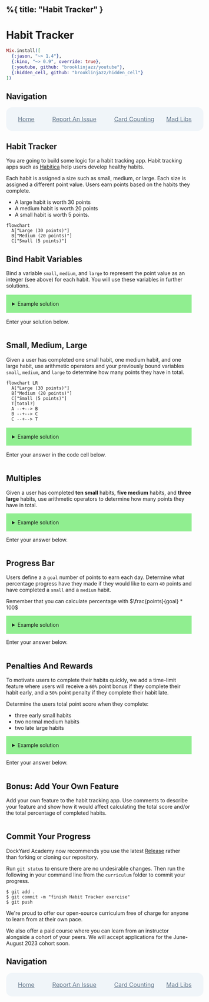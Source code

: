 %{
  title: "Habit Tracker"
}
---
# Habit Tracker

```elixir
Mix.install([
  {:jason, "~> 1.4"},
  {:kino, "~> 0.9", override: true},
  {:youtube, github: "brooklinjazz/youtube"},
  {:hidden_cell, github: "brooklinjazz/hidden_cell"}
])
```

## Navigation

<div style="display: flex; align-items: center; width: 100%; justify-content: space-between; font-size: 1rem; color: #61758a; background-color: #f0f5f9; height: 4rem; padding: 0 1rem; border-radius: 1rem;">
<div style="display: flex;">
<i class="ri-home-fill"></i>
<a style="display: flex; color: #61758a; margin-left: 1rem;" href="../start.livemd">Home</a>
</div>
<div style="display: flex;">
<i class="ri-bug-fill"></i>
<a style="display: flex; color: #61758a; margin-left: 1rem;" href="https://github.com/DockYard-Academy/curriculum/issues/new?assignees=&labels=&template=issue.md&title=Habit Tracker">Report An Issue</a>
</div>
<div style="display: flex;">
<i class="ri-arrow-left-fill"></i>
<a style="display: flex; color: #61758a; margin-left: 1rem;" href="../exercises/card_counting.livemd">Card Counting</a>
</div>
<div style="display: flex;">
<a style="display: flex; color: #61758a; margin-right: 1rem;" href="../exercises/mad_libs.livemd">Mad Libs</a>
<i class="ri-arrow-right-fill"></i>
</div>
</div>

## Habit Tracker

You are going to build some logic for a habit tracking app. Habit tracking apps such as [Habitica](https://habitica.com/) help users develop healthy habits.

Each habit is assigned a size such as small, medium, or large. Each size is assigned a different point value. Users earn points based on the habits they complete.

* A large habit is worth 30 points
* A medium habit is worth 20 points
* A small habit is worth 5 points.

```mermaid
flowchart
  A["Large (30 points)"]
  B["Medium (20 points)"]
  C["Small (5 points)"]
```

## Bind Habit Variables

Bind a variable `small`, `medium`, and `large` to represent the point value as an integer (see above) for each habit. You will use these variables in further solutions.

<details style="background-color: lightgreen; padding: 1rem; margin: 1rem 0;">
<summary>Example solution</summary>

```elixir
large = 30
medium = 20
small = 5
```

</details>

Enter your solution below.

```elixir

```

## Small, Medium, Large

Given a user has completed one small habit, one medium habit, and one large habit, use arithmetic operators and your previously bound variables `small`, `medium`, and `large` to determine how many points they have in total.

```mermaid
flowchart LR
  A["Large (30 points)"]
  B["Medium (20 points)"]
  C["Small (5 points)"]
  T[total?]
  A --+--> B
  B --+--> C
  C --+--> T
```

<details style="background-color: lightgreen; padding: 1rem; margin: 1rem 0;">
<summary>Example solution</summary>

```elixir
small + medium + large
```

</details>

Enter your answer in the code cell below.

```elixir

```

## Multiples

Given a user has completed **ten small** habits, **five medium** habits, and **three large** habits, use arithmetic operators to determine how many points they have in total.

<details style="background-color: lightgreen; padding: 1rem;">
<summary>Example solution</summary>

```elixir
small * 10 + medium * 5 + large * 3
```

</details>

Enter your answer below.

```elixir

```

## Progress Bar

Users define a a `goal` number of points to earn each day. Determine what percentage progress have they made if they would like to earn `40` points and have completed a `small` and a `medium` habit.

Remember that you can calculate percentage with $\frac{points}{goal} * 100$

<details style="background-color: lightgreen; padding: 1rem;">
<summary>Example solution</summary>

```elixir
goal = 40
(small + medium) / goal
```

Or you might consider binding `points` as a variable.


```elixir
goal = 40
points = small + medium 
points / goal
```

</details>

Enter your answer below.

```elixir

```

## Penalties And Rewards

To motivate users to complete their habits quickly, we add a time-limit feature where users will receive a `60%` point bonus if they complete their habit early, and a `50%` point penalty if they complete their habit late.

Determine the users total point score when they complete:

* three early small habits
* two normal medium habits
* two late large habits

<details style="background-color: lightgreen; padding: 1rem;">
<summary>Example solution</summary>

```elixir
goal = 40

small * 1.6 * 3 + medium * 2 + large * 2 * 0.5
```

</details>

Enter your answer below.

```elixir

```

## Bonus: Add Your Own Feature

Add your own feature to the habit tracking app. Use comments to describe your feature and show
how it would affect calculating the total score and/or the total percentage of completed habits.

```elixir

```

## Commit Your Progress

DockYard Academy now recommends you use the latest [Release](https://github.com/DockYard-Academy/curriculum/releases) rather than forking or cloning our repository.

Run `git status` to ensure there are no undesirable changes.
Then run the following in your command line from the `curriculum` folder to commit your progress.

```
$ git add .
$ git commit -m "finish Habit Tracker exercise"
$ git push
```

We're proud to offer our open-source curriculum free of charge for anyone to learn from at their own pace.

We also offer a paid course where you can learn from an instructor alongside a cohort of your peers.
We will accept applications for the June-August 2023 cohort soon.

## Navigation

<div style="display: flex; align-items: center; width: 100%; justify-content: space-between; font-size: 1rem; color: #61758a; background-color: #f0f5f9; height: 4rem; padding: 0 1rem; border-radius: 1rem;">
<div style="display: flex;">
<i class="ri-home-fill"></i>
<a style="display: flex; color: #61758a; margin-left: 1rem;" href="../start.livemd">Home</a>
</div>
<div style="display: flex;">
<i class="ri-bug-fill"></i>
<a style="display: flex; color: #61758a; margin-left: 1rem;" href="https://github.com/DockYard-Academy/curriculum/issues/new?assignees=&labels=&template=issue.md&title=Habit Tracker">Report An Issue</a>
</div>
<div style="display: flex;">
<i class="ri-arrow-left-fill"></i>
<a style="display: flex; color: #61758a; margin-left: 1rem;" href="../exercises/card_counting.livemd">Card Counting</a>
</div>
<div style="display: flex;">
<a style="display: flex; color: #61758a; margin-right: 1rem;" href="../exercises/mad_libs.livemd">Mad Libs</a>
<i class="ri-arrow-right-fill"></i>
</div>
</div>

